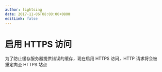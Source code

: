 ```yaml
---
author: lightsing
date: 2017-11-06T08:00:00+0800
editLink: false
---
```


# 启用 HTTPS 访问

为了防止缓存服务器提供错误的缓存，现在启用 HTTPS 访问，HTTP 请求将会被重定向至 HTTPS 站点
